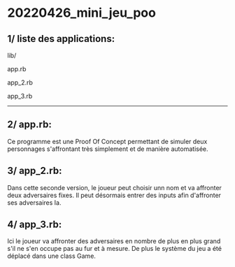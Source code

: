 # 20220426_mini_jeu_poo

## 1/ liste des applications:

lib/

app.rb

app_2.rb

app_3.rb

---

## 2/ app.rb:
Ce programme est une Proof Of Concept permettant de simuler deux personnages s'affrontant très simplement et de manière automatisée.

## 3/ app_2.rb:
Dans cette seconde version, le joueur peut choisir unn nom et va affronter deux adversaires fixes. 
Il peut désormais entrer des inputs afin d'affronter ses adversaires Ia.

## 4/ app_3.rb:
Ici le joueur va affronter des adversaires en nombre de plus en plus grand s'il ne s'en occupe pas au fur et à mesure. De plus le système du jeu a été déplacé dans une class Game.